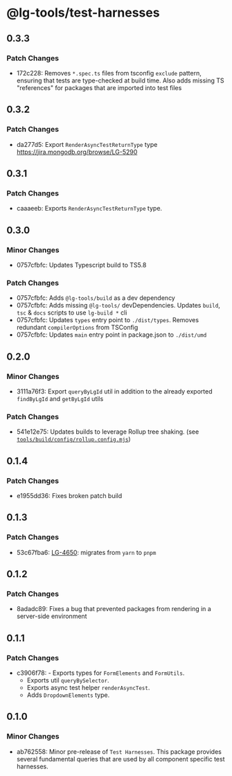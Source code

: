 # @lg-tools/test-harnesses

## 0.3.3

### Patch Changes

- 172c228: Removes `*.spec.ts` files from tsconfig `exclude` pattern, ensuring that tests are type-checked at build time.
  Also adds missing TS "references" for packages that are imported into test files

## 0.3.2

### Patch Changes

- da277d5: Export `RenderAsyncTestReturnType` type
  https://jira.mongodb.org/browse/LG-5290

## 0.3.1

### Patch Changes

- caaaeeb: Exports `RenderAsyncTestReturnType` type.

## 0.3.0

### Minor Changes

- 0757cfbfc: Updates Typescript build to TS5.8

### Patch Changes

- 0757cfbfc: Adds `@lg-tools/build` as a dev dependency
- 0757cfbfc: Adds missing `@lg-tools/` devDependencies.
  Updates `build`, `tsc` & `docs` scripts to use `lg-build *` cli
- 0757cfbfc: Updates `types` entry point to `./dist/types`.
  Removes redundant `compilerOptions` from TSConfig
- 0757cfbfc: Updates `main` entry point in package.json to `./dist/umd`

## 0.2.0

### Minor Changes

- 3111a76f3: Export `queryByLgId` util in addition to the already exported `findByLgId` and `getByLgId` utils

### Patch Changes

- 541e12e75: Updates builds to leverage Rollup tree shaking. (see [`tools/build/config/rollup.config.mjs`](https://github.com/mongodb/leafygreen-ui/blob/main/tools/build/config/rollup.config.mjs))

## 0.1.4

### Patch Changes

- e1955dd36: Fixes broken patch build

## 0.1.3

### Patch Changes

- 53c67fba6: [LG-4650](https://jira.mongodb.org/browse/LG-4650): migrates from `yarn` to `pnpm`

## 0.1.2

### Patch Changes

- 8adadc89: Fixes a bug that prevented packages from rendering in a server-side environment

## 0.1.1

### Patch Changes

- c3906f78: - Exports types for `FormElements` and `FormUtils`.
  - Exports util `queryBySelector`.
  - Exports async test helper `renderAsyncTest`.
  - Adds `DropdownElements` type.

## 0.1.0

### Minor Changes

- ab762558: Minor pre-release of `Test Harnesses`. This package provides several fundamental queries that are used by all component specific test harnesses.
